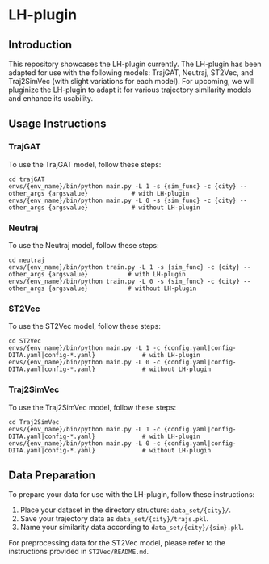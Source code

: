 

# LH-plugin

## Introduction
This repository showcases the LH-plugin currently. The LH-plugin has been adapted for use with the following models: TrajGAT, Neutraj, ST2Vec, and Traj2SimVec (with slight variations for each model). For upcoming, we will pluginize the LH-plugin to adapt it for various trajectory similarity models and enhance its usability.

## Usage Instructions

### TrajGAT
To use the TrajGAT model, follow these steps:
```
cd trajGAT
envs/{env_name}/bin/python main.py -L 1 -s {sim_func} -c {city} --other_args {argsvalue}            # with LH-plugin
envs/{env_name}/bin/python main.py -L 0 -s {sim_func} -c {city} --other_args {argsvalue}            # without LH-plugin
```

### Neutraj
To use the Neutraj model, follow these steps:
```
cd neutraj
envs/{env_name}/bin/python train.py -L 1 -s {sim_func} -c {city} --other_args {argsvalue}           # with LH-plugin
envs/{env_name}/bin/python train.py -L 0 -s {sim_func} -c {city} --other_args {argsvalue}           # without LH-plugin
```

### ST2Vec
To use the ST2Vec model, follow these steps:
```
cd ST2Vec
envs/{env_name}/bin/python main.py -L 1 -c {config.yaml|config-DITA.yaml|config-*.yaml}             # with LH-plugin
envs/{env_name}/bin/python main.py -L 0 -c {config.yaml|config-DITA.yaml|config-*.yaml}             # without LH-plugin
```

### Traj2SimVec
To use the Traj2SimVec model, follow these steps:
```
cd Traj2SimVec
envs/{env_name}/bin/python main.py -L 1 -c {config.yaml|config-DITA.yaml|config-*.yaml}             # with LH-plugin
envs/{env_name}/bin/python main.py -L 0 -c {config.yaml|config-DITA.yaml|config-*.yaml}             # without LH-plugin
```

## Data Preparation


To prepare your data for use with the LH-plugin, follow these instructions:

1. Place your dataset in the directory structure: `data_set/{city}/`.
2. Save your trajectory data as `data_set/{city}/trajs.pkl`.
3. Name your similarity data according to `data_set/{city}/{sim}.pkl`.

For preprocessing data for the ST2Vec model, please refer to the instructions provided in `ST2Vec/README.md`.
